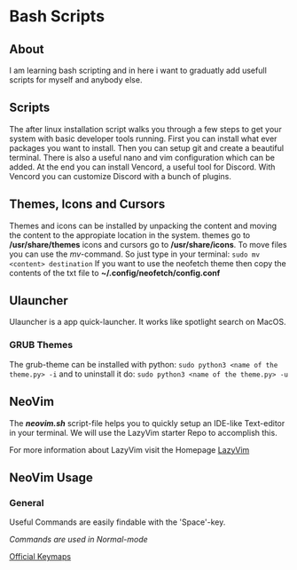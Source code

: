 # Bash Scripts

## About

I am learning bash scripting and in here i want to graduatly add usefull scripts for myself and anybody else.

## Scripts

The after linux installation script walks you through a few steps to get your system with basic developer tools running.
First you can install what ever packages you want to install. Then you can setup git and create a beautiful terminal.
There is also a useful nano and vim configuration which can be added. At the end you can install Vencord, a useful tool for Discord.
With Vencord you can customize Discord with a bunch of plugins.

## Themes, Icons and Cursors

Themes and icons can be installed by unpacking the content and moving the content to the appropiate location in the system.
themes go to <strong>/usr/share/themes</strong>
icons and cursors go to <strong>/usr/share/icons</strong>. To move files you can use the *mv*-command.
So just type in your terminal: ```sudo mv <content> destination```
If you want to use the neofetch theme then copy the contents of the txt file to <strong>~/.config/neofetch/config.conf</strong>

## Ulauncher

Ulauncher is a app quick-launcher. It works like spotlight search on MacOS.

### GRUB Themes

The grub-theme can be installed with python: ```sudo python3 <name of the theme.py> -i```
and to uninstall it do: ```sudo python3 <name of the theme.py> -u```

## NeoVim

The ***neovim.sh*** script-file helps you to quickly setup an IDE-like Text-editor in your terminal. We will use the LazyVim starter Repo to accomplish this.

For more information about LazyVim visit the Homepage [LazyVim](https://www.lazyvim.org/)

## NeoVim Usage

### General

Useful Commands are easily findable with the 'Space'-key.

*Commands are used in Normal-mode*

[Official Keymaps](https://www.lazyvim.org/keymaps)

